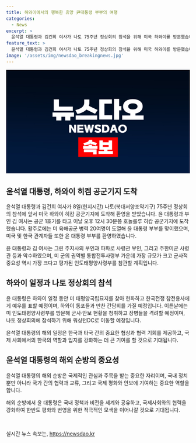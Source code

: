 ```yaml
---
title: 하와이에서의 행복한 휴양 尹대통령 부부의 여행
categories:
  - News
excerpt: >
  윤석열 대통령과 김건희 여사가 나토 75주년 정상회의 참석을 위해 미국 하와이를 방문했습니다. 도착과 동시에 환영을 받고, 정식 행사에 앞서 공군기지를 빠져나가며 현지 관계자들과 화담을 나누었습니다. 윤 대통령은 미 태평양사령부를 방문하여 군사·안보 현황을 점검하고, 나토 정상회의를 위해 워싱턴DC로 이동할 예정입니다.
feature_text: >
  윤석열 대통령과 김건희 여사가 나토 75주년 정상회의 참석을 위해 미국 하와이를 방문했습니다. 도착과 동시에 환영을 받고, 정식 행사에 앞서 공군기지를 빠져나가며 현지 관계자들과 화담을 나누었습니다. 윤 대통령은 미 태평양사령부를 방문하여 군사·안보 현황을 점검하고, 나토 정상회의를 위해 워싱턴DC로 이동할 예정입니다.
image: '/assets/img/newsdao_breakingnews.jpg'
---
```


<p><img src="/assets/img/newsdao_breakingnews.jpg" alt="ontimetimes 속보" /></p>

<h2 data-ke-size="size26">윤석열 대통령, 하와이 히켐 공군기지 도착</h2>

<p>윤석열 대통령과 김건희 여사가 8일(현지시간) 나토(북대서양조약기구) 75주년 정상회의 참석에 앞서 미국 하와이 히캄 공군기지에 도착해 환영을 받았습니다. 윤 대통령과 부인 김 여사는 공군 1호기를 타고 이날 오후 12시 30분쯤 호놀룰루 히캄 공군기지에 도착했습니다. 활주로에는 미 육해공군 병력 20여명이 도열해 윤 대통령 부부를 맞이했으며, 미국 및 한국 관계자들 또한 윤 대통령 부부를 환영하였습니다.</p>

<p data-ke-size="size16">윤 대통령과 김 여사는 그린 주지사의 부인과 파파로 사령관 부인, 그리고 주한미군 사령관 등과 악수하였으며, 미 군의 권역별 통합전투사령부 가운데 가장 규모가 크고 군사적 중요성 역시 가장 크다고 평가된 인도태평양사령부를 참관할 계획입니다.</p>

<h2 data-ke-size="size26">하와이 일정과 나토 정상회의 참석</h2>

<p>윤 대통령은 하와이 일정 동안 미 태평양국립묘지를 찾아 헌화하고 한국전쟁 참전용사에게 예우를 표할 예정이며, 하와이 동포들과 만찬 간담회를 가질 예정입니다. 이튿날에는 미 인도태평양사령부를 방문해 군사·안보 현황을 청취하고 장병들을 격려할 예정이며, 나토 정상회의에 참석하기 위해 워싱턴DC로 이동할 예정입니다.</p>

<p>윤석열 대통령의 해외 일정은 한국과 타국 간의 중요한 협상과 협력 기회를 제공하고, 국제 사회에서의 한국의 역할과 입지를 강화하는 데 큰 기여를 할 것으로 기대됩니다.</p>

<h2 data-ke-size="size26">윤석열 대통령의 해외 순방의 중요성</h2>

<p>윤석열 대통령의 해외 순방은 국제적인 관심과 주목을 받는 중요한 자리이며, 국내 정치뿐만 아니라 국가 간의 협력과 교류, 그리고 국제 평화와 안보에 기여하는 중요한 역할을 합니다.</p>

<p>해외 순방에서 윤 대통령은 국내 정책과 비전을 세계와 공유하고, 국제사회와의 협력을 강화하여 한반도 평화와 번영을 위한 적극적인 모색을 이어나갈 것으로 기대됩니다. </p>

<p data-ke-size="size16">&nbsp;</p>
실시간 뉴스 속보는, <a href="https://newsdao.kr" rel="dofollow">https://newsdao.kr</a>


